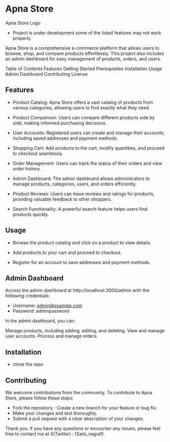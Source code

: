 # Apna Store

Apna Store Logo

- Project is under development some of the listed features may not work properly.

Apna Store is a comprehensive e-commerce platform that allows users to browse, shop, and compare products effortlessly. This project also includes an admin dashboard for easy management of products, orders, and users.

Table of Contents
Features
Getting Started
Prerequisites
Installation
Usage
Admin Dashboard
Contributing
License

## Features

- Product Catalog: Apna Store offers a vast catalog of products from various categories, allowing users to find exactly what they need.

- Product Comparison: Users can compare different products side by side, making informed purchasing decisions.

- User Accounts: Registered users can create and manage their accounts, including saved addresses and payment methods.

- Shopping Cart: Add products to the cart, modify quantities, and proceed to checkout seamlessly.

- Order Management: Users can track the status of their orders and view order history.

- Admin Dashboard: The admin dashboard allows administrators to manage products, categories, users, and orders efficiently.

- Product Reviews: Users can leave reviews and ratings for products, providing valuable feedback to other shoppers.

- Search Functionality: A powerful search feature helps users find products quickly.

## Usage
- Browse the product catalog and click on a product to view details.

- Add products to your cart and proceed to checkout.

- Register for an account to save addresses and payment methods.


## Admin Dashboard
Access the admin dashboard at http://localhost:3000/admin with the following credentials:

- Username: admin@example.com
- Password: adminpassword

In the admin dashboard, you can:

Manage products, including adding, editing, and deleting.
View and manage user accounts.
Process and manage orders.

## Installation 

- clone the repo 

## Contributing
We welcome contributions from the community. To contribute to Apna Store, please follow these steps:

- Fork the repository.
-Create a new branch for your feature or bug fix.
- Make your changes and test thoroughly.
- Submit a pull request with a clear description of your changes.

Thank you. If you have any questions or encounter any issues, please feel free to contact me at X(Twitter) : (Sarb_nagra1).
